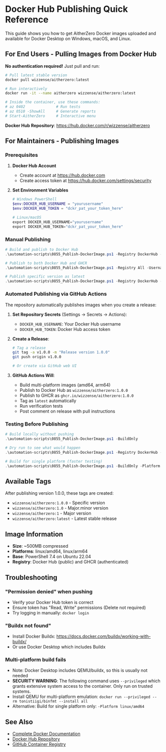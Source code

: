 # Docker Hub Publishing Quick Reference

This guide shows you how to get AitherZero Docker images uploaded and available for Docker Desktop on Windows, macOS, and Linux.

## For End Users - Pulling Images from Docker Hub

**No authentication required!** Just pull and run:

```bash
# Pull latest stable version
docker pull wizzense/aitherzero:latest

# Run interactively
docker run -it --name aitherzero wizzense/aitherzero:latest

# Inside the container, use these commands:
# az 0402              # Run tests
# az 0510 -ShowAll     # Generate reports
# Start-AitherZero     # Interactive menu
```

**Docker Hub Repository**: https://hub.docker.com/r/wizzense/aitherzero

## For Maintainers - Publishing Images

### Prerequisites

1. **Docker Hub Account**
   - Create account at https://hub.docker.com
   - Create access token at https://hub.docker.com/settings/security

2. **Set Environment Variables**
   ```powershell
   # Windows PowerShell
   $env:DOCKER_HUB_USERNAME = "yourusername"
   $env:DOCKER_HUB_TOKEN = "dckr_pat_your_token_here"

   # Linux/macOS
   export DOCKER_HUB_USERNAME="yourusername"
   export DOCKER_HUB_TOKEN="dckr_pat_your_token_here"
   ```

### Manual Publishing

```powershell
# Build and publish to Docker Hub
.\automation-scripts\0855_Publish-DockerImage.ps1 -Registry DockerHub -Username "yourusername"

# Publish to both Docker Hub and GHCR
.\automation-scripts\0855_Publish-DockerImage.ps1 -Registry All -Username "yourusername"

# Publish specific version as latest
.\automation-scripts\0855_Publish-DockerImage.ps1 -Registry DockerHub -Username "yourusername" -Version "1.0.0" -PushLatest
```

### Automated Publishing via GitHub Actions

The repository automatically publishes images when you create a release:

1. **Set Repository Secrets** (Settings → Secrets → Actions):
   - `DOCKER_HUB_USERNAME`: Your Docker Hub username
   - `DOCKER_HUB_TOKEN`: Docker Hub access token

2. **Create a Release**:
   ```bash
   # Tag a release
   git tag -a v1.0.0 -m "Release version 1.0.0"
   git push origin v1.0.0

   # Or create via GitHub web UI
   ```

3. **GitHub Actions Will**:
   - Build multi-platform images (amd64, arm64)
   - Publish to Docker Hub as `wizzense/aitherzero:1.0.0`
   - Publish to GHCR as `ghcr.io/wizzense/aitherzero:1.0.0`
   - Tag as `latest` automatically
   - Run verification tests
   - Post comment on release with pull instructions

### Testing Before Publishing

```powershell
# Build locally without pushing
.\automation-scripts\0855_Publish-DockerImage.ps1 -BuildOnly

# Dry run to see what would happen
.\automation-scripts\0855_Publish-DockerImage.ps1 -Registry DockerHub -Username "yourusername" -DryRun

# Build for single platform (faster testing)
.\automation-scripts\0855_Publish-DockerImage.ps1 -BuildOnly -Platform linux/amd64
```

## Available Tags

After publishing version 1.0.0, these tags are created:

- `wizzense/aitherzero:1.0.0` - Specific version
- `wizzense/aitherzero:1.0` - Major.minor version
- `wizzense/aitherzero:1` - Major version
- `wizzense/aitherzero:latest` - Latest stable release

## Image Information

- **Size**: ~500MB compressed
- **Platforms**: linux/amd64, linux/arm64
- **Base**: PowerShell 7.4 on Ubuntu 22.04
- **Registry**: Docker Hub (public) and GHCR (authenticated)

## Troubleshooting

### "Permission denied" when pushing
- Verify your Docker Hub token is correct
- Ensure token has "Read, Write" permissions (Delete not required)
- Try logging in manually: `docker login`

### "Buildx not found"
- Install Docker Buildx: https://docs.docker.com/buildx/working-with-buildx/
- Or use Docker Desktop which includes Buildx

### Multi-platform build fails
- Note: Docker Desktop includes QEMU/buildx, so this is usually not needed
- **SECURITY WARNING**: The following command uses `--privileged` which grants extensive system access to the container. Only run on trusted systems.
- Install QEMU for multi-platform emulation: `docker run --privileged --rm tonistiigi/binfmt --install all`
- Alternative: Build for single platform only: `-Platform linux/amd64`

## See Also

- [Complete Docker Documentation](DOCKER.md)
- [Docker Hub Repository](https://hub.docker.com/r/wizzense/aitherzero)
- [GitHub Container Registry](https://github.com/wizzense/AitherZero/pkgs/container/aitherzero)
